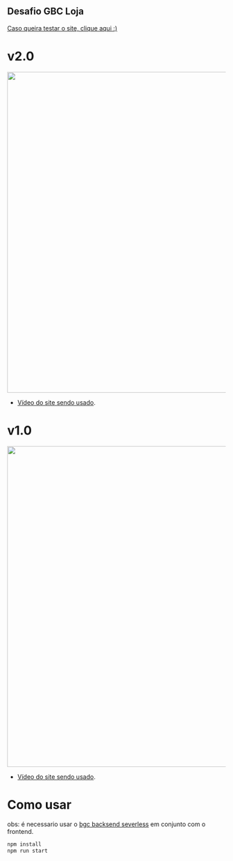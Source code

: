 ## Desafio GBC Loja

[Caso queira testar o site, clique aqui :)](http://bgc-frontend.s3-website-sa-east-1.amazonaws.com/)

# v2.0

<p align="center">
  <img src="./img/v2.0.png" width="738">
</p>

- [Vídeo do site sendo usado](https://www.youtube.com/watch?v=kWpBPtolxFw).

# v1.0

<p align="center">
  <img src="./img/v1.0.png" width="738">
</p>

- [Vídeo do site sendo usado](https://www.youtube.com/watch?v=kWpBPtolxFw).

# Como usar
obs: é necessario usar o [bgc backsend severless]() em conjunto com o frontend.

```js
npm install
npm run start
```